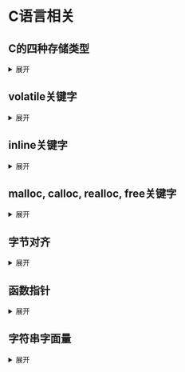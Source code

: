 <!-- ## 
<details>
    <summary>展开</summary>

</details> -->
# C语言相关

## C的四种存储类型
<details>
    <summary>展开</summary>

### 1. `auto` (自动存储类型)

*   **关键字：** `auto`
*   **默认行为：** 在函数或代码块内部声明的变量，**如果没有显式指定任何存储类型**，则默认就是 `auto`。因此，在实际编程中，我们很少显式地写上 `auto` 关键字。
*   **作用域 (Scope):** **局部作用域**。变量只在**定义它的函数或代码块内部**可见和可访问。一旦离开这个函数或代码块，变量就不可访问了。
*   **生命周期 (Lifetime):** **自动生命周期**。变量在**进入其所在的函数或代码块时被创建（分配内存）**，在**离开该函数或代码块时被自动销毁（释放内存）**。每次进入该作用域，变量都会被重新初始化（如果指定了初始值）。
*   **存储位置 (Storage Location):** 通常存储在**栈内存**中。栈内存由编译器自动管理，分配和释放速度很快。
*   **初始化：** 如果未显式初始化，其值是**不确定的（垃圾值）**。使用未初始化的 `auto` 变量是常见的编程错误来源。
*   **主要用途：** 用于函数内部的局部变量、循环计数器、临时计算变量等。这是最常用、最基础的变量类型。
*   **示例：**
    ```c
    void myFunction() {
        int x; // 默认是 auto, 作用域在 myFunction 内
        auto int y = 10; // 显式声明 auto (不常用)
        for (int i = 0; i < 5; i++) { // i 也是 auto, 作用域在 for 循环内
            // ...
        }
        // 离开循环后，i 不再存在
    } // 函数结束，x 和 y 被销毁
    ```

### 2. `register` (寄存器存储类型)

*   **关键字：** `register`
*   **作用域 (Scope):** **局部作用域**。与 `auto` 相同，只在定义它的函数或代码块内有效。
*   **生命周期 (Lifetime):** **自动生命周期**。与 `auto` 相同，在进入作用域时创建，离开时销毁。
*   **存储位置 (Storage Location):** **建议编译器**将变量存储在**CPU寄存器**中，而不是内存（栈或堆）中。寄存器是CPU内部的高速存储单元，访问速度远快于内存。
*   **关键点：**
    *   **请求而非强制：** `register` 仅仅是对编译器的**一个建议（Hint）**。编译器会根据寄存器可用性、变量大小和使用频率等因素决定是否真正将其放入寄存器。如果寄存器不足，编译器会将其当作普通的 `auto` 变量处理（放在栈上）。
    *   **限制：** 因为寄存器没有内存地址，所以**不能对 `register` 变量使用取地址运算符 `&`**。试图获取其地址会导致编译错误。
    *   **现代编译器优化：** 现代编译器具有非常强大的寄存器分配优化算法。它们通常能比程序员更好地决定哪些变量应该放入寄存器以获得最佳性能。因此，**显式使用 `register` 在现代 C 编程中已经非常少见，甚至被认为是不必要的或过时的**。编译器通常能自动优化频繁使用的变量。
    *   **初始化：** 如果未显式初始化，其值也是**不确定的**。
*   **主要用途 (历史/理论)：** 用于需要极快访问速度的局部变量，例如循环计数器、频繁使用的临时变量。但在实践中，依赖编译器优化通常是更好的选择。
*   **示例：**
    ```c
    void calculate() {
        register int counter; // 建议编译器把 counter 放寄存器
        // 不能写 &counter, 会报错
        for (counter = 0; counter < 1000000; counter++) {
            // 密集计算
        }
    }
    ```

### 3. `static` (静态存储类型)

*   **关键字：** `static`
*   **作用域 (Scope):** 取决于声明的位置：
    *   **在函数/代码块内部声明：** **局部作用域**。变量只在定义它的函数或代码块内部可见。这是它和全局 `static` 的关键区别。
    *   **在所有函数外部声明（文件作用域）：** **文件作用域（内部链接）**。变量在**从声明点到文件末尾**的范围内可见。但是，它**不能被其他源文件（.c 文件）访问**，即使使用 `extern` 声明也不行。这提供了一种在文件内创建“私有”全局变量的方法。在头文件中可以定义 `static` 变量，但包含该头文件的源文件会有命名相同但实际不同的 `static` 变量。
*   **生命周期 (Lifetime):** **静态生命周期**。这是 `static` 最核心的特征。
    *   变量在**程序开始执行时就被创建并初始化（只初始化一次）**。
    *   它在程序的**整个运行期间一直存在**，内存不会被释放。
    *   即使对于函数内部的 `static` 变量，当函数执行结束返回时，该变量**不会被销毁**，其值会**保持不变**。下次进入该函数时，变量保持上次退出时的值。
*   **存储位置 (Storage Location):** 存储在**静态存储区**（也称为数据段）。这个区域在程序启动时分配，程序结束时释放。
*   **初始化：**
    *   如果未显式初始化：
        *   对于基本数据类型（`int`, `float`, `char`, `指针`等），编译器会自动初始化为 **0** (或 `NULL` 对于指针)。
        *   对于结构体或数组，其所有成员也会被初始化为 0 或 `NULL`。
    *   显式初始化**只在程序启动时执行一次**。
*   **主要用途：**
    *   **函数内部的 `static` 变量：** 用于在函数调用之间保持状态信息。例如，计数器（记录函数被调用的次数）、记忆功能（缓存上次计算结果）、实现单例模式（在 C 中）等。
    *   **文件作用域的 `static` 变量/函数：** 用于创建**模块私有**的全局变量或函数。它们只在定义它们的源文件内有效，避免了与其他文件中同名全局变量/函数的命名冲突，提高了模块的封装性和安全性。这是实现信息隐藏的一种方式。
*   **示例：**
    ```c
    // 示例 1: 函数内部的 static (局部作用域，静态生命周期)
    void countCalls() {
        static int callCount = 0; // 只初始化一次！作用域在 countCalls 内
        callCount++;
        printf("This function has been called %d times.\n", callCount);
    }
    // 调用 countCalls() 多次，callCount 会累加

    // 示例 2: 文件作用域的 static (文件作用域，内部链接，静态生命周期)
    static int filePrivateVar = 42; // 只能在本文件内访问
    static void privateFunction() { // 只能在本文件内调用
        // ...
    }
    ```

### 4. `extern` (外部存储类型)

*   **关键字：** `extern`
*   **核心作用：** **声明**一个在其他地方（通常是另一个源文件）**定义**的变量或函数。它告诉编译器“这个标识符（变量名/函数名）的类型和名字已经存在，它的实际定义在别处，链接器会在链接阶段找到它”。
*   **作用域 (Scope):** 取决于声明的位置：
    *   在函数内部声明 `extern` 变量：作用域在该函数内部。
    *   在文件作用域（所有函数外部）声明 `extern` 变量：作用域从声明点到文件末尾。
    *   无论在哪里声明，`extern` 声明本身**不创建新的变量/函数**，只是引用一个已存在的全局定义。
*   **生命周期 (Lifetime):** **静态生命周期**。因为它引用的是全局变量或函数，这些实体的生命周期是整个程序运行期间。
*   **存储位置 (Storage Location):** 它所引用的那个全局变量存储在**静态存储区**。
*   **初始化：** `extern` **声明不能包含初始化器**。初始化是在实际定义该全局变量的地方进行的。
*   **主要用途：**
    *   **访问其他文件中的全局变量：** 这是 `extern` 最常见的用途。在一个 `.c` 文件中定义了一个全局变量，如果要在另一个 `.c` 文件中使用它，就需要在另一个文件中使用 `extern` 来声明它。
    *   **访问其他文件中的函数：** 函数默认具有 `extern` 链接性。在头文件中声明函数原型时，通常会省略 `extern`（因为它是默认的），但写上 `extern` 也是明确且合法的。在另一个 `.c` 文件中包含该头文件或直接使用 `extern` 声明函数原型，就可以调用该函数。
    *   **在同一个文件内提前引用：** 如果一个全局变量在文件后面定义，但在前面就需要使用，可以在使用点之前用 `extern` 声明它（虽然更常见的做法是把定义放在前面）。
*   **与 `static` 全局变量的区别：** 使用 `extern` 声明的全局变量是**外部链接**的（可以被其他文件访问），而用 `static` 定义的全局变量是**内部链接**的（仅限本文件访问）。
*   **示例：**
    ```c
    // File1.c
    int globalVar = 100; // 定义全局变量 (默认 extern 链接性)
    void globalFunction() { ... } // 定义全局函数 (默认 extern 链接性)

    // File2.c
    extern int globalVar; // 声明 globalVar 是在别处定义的
    extern void globalFunction(); // 声明 globalFunction 是在别处定义的 (extern 可省略)
    int main() {
        globalVar = 200; // 访问 File1.c 中的 globalVar
        globalFunction(); // 调用 File1.c 中的 globalFunction
        return 0;
    }
    ```

### 总结对比表

| 存储类型 | 关键字   | 作用域                 | 生命周期     | 存储位置       | 初始化                     | 主要用途                                                     | 链接性 (文件作用域时) |
| :------- | :------- | :--------------------- | :----------- | :------------- | :------------------------- | :----------------------------------------------------------- | :-------------------- |
| **auto** | `auto`   | 局部 (块内)            | 自动         | 栈             | 未初始化则为垃圾值         | 函数/块内的局部变量 (默认)                                   | N/A                   |
| **register** | `register` | 局部 (块内)            | 自动         | 建议用寄存器   | 未初始化则为垃圾值         | 建议编译器将频繁使用的局部变量放入寄存器 (现代编译器优化更好) | N/A                   |
| **static** | `static` | **局部**：块内<br>**文件**：文件内 | **静态** (整个程序) | 静态存储区     | 未初始化则初始化为0/NULL (只初始化一次) | **局部**：函数调用间保持状态<br>**文件**：文件内“私有”全局变量/函数 | **内部链接** (仅本文件可见) |
| **extern** | `extern` | 声明点开始 (取决于位置) | 静态 (引用)  | 静态存储区 (引用) | **声明不能初始化**         | **声明**在其他地方（常在其他文件）**定义**的全局变量或函数     | **外部链接** (跨文件访问) |

理解并正确运用这四种存储类型，对于控制变量的可见性、生存期、内存使用以及构建多文件项目至关重要。特别是 `static` 和 `extern` 在模块化编程和接口设计中扮演着关键角色。
</details>

## volatile关键字
<details>
    <summary>展开</summary>

### `volatile` 关键字的作用

`volatile` 的核心作用是告诉编译器：**这个变量的值可能会在意料之外被改变，因此编译器不能对其访问做任何假设或优化。**

具体来说，它防止编译器进行以下几种可能不安全的优化：

1.  **防止优化掉看似“冗余”的读取操作：**
    *   如果一个变量在代码中被读取了多次，且中间没有显式的写入操作，编译器可能会认为该变量的值没有变化，从而将后续的读取操作优化掉，直接用第一次读取的值（或者存储在寄存器中的值）代替。
    *   `volatile` 告诉编译器，这个变量的值随时可能被外部因素（如硬件、中断、另一个线程）改变，所以每次需要这个值时，都必须**重新从内存中读取**。

2.  **防止优化掉看似“无用”的写入操作：**
    *   如果一个变量被写入后，在后续代码中（直到作用域结束或下一个写入前）没有被读取，编译器可能会认为这个写入操作是多余的，从而将其优化掉。
    *   `volatile` 告诉编译器，这个写入操作可能具有**副作用**（例如，写入一个硬件寄存器会触发某个动作），即使当前代码没有读取它，也必须**执行写入操作**。

3.  **防止编译器对指令顺序进行“过度”重排：**
    *   编译器为了提高性能，会在保证单线程程序逻辑正确的前提下，对指令的执行顺序进行重新排序。
    *   对于 `volatile` 变量的访问（读或写），编译器会**限制这种重排**：
        *   对同一个 `volatile` 变量的操作，其顺序会严格按照代码中的顺序执行（读后读、写后写、写后读、读后写的顺序都会保留）。
        *   对 *不同* `volatile` 变量的操作，编译器可能会重排（标准对此没有严格要求）。
    *   **注意：** `volatile` **不保证**内存操作在不同 CPU 核心或线程之间的可见性，也**不保证**操作的原子性。它只限制了编译器层面的优化和重排。要实现线程间的同步和可见性，需要使用**内存屏障**或**锁**等机制。

### 主要应用场景

1.  **内存映射硬件寄存器 (Memory-Mapped I/O - MMIO)：**
    *   硬件设备的状态和控制寄存器通常被映射到特定的内存地址。
    *   读取这些地址可能返回不同的值（例如，状态寄存器表示设备忙/闲）。
    *   写入这些地址会直接控制硬件（例如，向数据寄存器写入要发送的数据）。
    *   编译器无法知道硬件何时会改变寄存器的值，或者写入操作会触发什么动作。`volatile` 确保每次读取都访问真实硬件状态，每次写入都确实发送到硬件。

2.  **被中断服务程序 (ISR) 修改的全局变量：**
    *   主循环中可能使用一个全局变量 `flag`。
    *   一个中断服务程序 (ISR) 可能在硬件事件发生时修改这个 `flag`。
    *   编译器在主循环中看到 `flag` 没有被修改（它不知道 ISR 的存在），可能会优化掉对 `flag` 的重复检查。`volatile` 确保每次检查都读取内存中的最新值。

3.  **被多个线程访问的变量 (需谨慎！)：**
    *   如果一个全局变量被多个线程读写，使用 `volatile` 可以防止编译器优化掉读取或写入操作。
    *   **但是！** `volatile` **不足以**保证线程安全：
        *   它**不保证**操作的原子性（例如 `volatile int counter; counter++;` 在多线程下仍然不是原子的）。
        *   它**不保证**一个线程的写入能立即被其他线程看到（CPU 缓存一致性、内存屏障问题）。
        *   它**不限制** CPU 层面的指令重排（需要内存屏障）。
    *   在多线程编程中，正确使用**锁、原子操作或内存屏障**才是首选方案。`volatile` 在此场景下作用有限且容易误用。

### 使用 `volatile` 时的注意事项

1.  **不是线程同步的替代品：** 这是最常见的误解。`volatile` 解决的是编译器优化问题，**不解决**多核 CPU 缓存一致性、指令重排或原子操作问题。在多线程共享变量时，优先考虑 `std::atomic` (C++11+) 或锁。
2.  **性能影响：** 强制内存访问会绕过寄存器缓存，可能降低性能。只在必要时使用。
3.  **与 `const` 结合：** `volatile const` 表示该变量是只读的（程序不能写），但其值仍可能被外部改变（所以编译器不能优化读取）。常用于指向硬件状态寄存器的指针。
4.  **指针与 `volatile`：**
    *   `volatile int * p;`：指针 `p` 指向一个 `volatile int`。通过 `p` 访问该 `int` 是 `volatile` 的。
    *   `int * volatile p;`：指针 `p` 本身是 `volatile` 的（指针变量的值可能意外改变），但它指向的 `int` 不是 `volatile` 的。
    *   `volatile int * volatile p;`：指针 `p` 本身和它指向的 `int` 都是 `volatile` 的。
5.  **谨慎使用：** 只在明确知道变量会被外部代理（硬件、中断、信号处理程序、特定多线程模式）修改，且编译器优化会破坏程序逻辑时才使用 `volatile`。

### 汇编代码演示

### C 代码示例

```c
#include <stdio.h>

int main() {
    // 场景1: 普通变量
    int normal_var = 0;
    for (int i = 0; i < 10; i++) {
        normal_var = normal_var + 1; // 看似有写，但循环内无其他代码读它
    }

    // 场景2: volatile变量
    volatile int volatile_var = 0;
    for (int j = 0; j < 10; j++) {
        volatile_var = volatile_var + 1;
    }

    return 0;
}
```

### 生成的汇编代码 (GCC x86-64, -O2 优化)

我们主要关注两个循环部分的汇编。

#### 1. 普通变量 (`normal_var`) 的循环

```assembly
; ... (初始化等代码省略)
mov     DWORD PTR [rbp-4], 0      ; normal_var = 0 (可能被优化掉，但为了演示假设存在栈上)
mov     DWORD PTR [rbp-8], 0      ; i = 0
.L2:
cmp     DWORD PTR [rbp-8], 9      ; i < 10?
jg      .L3                      ; 如果 i > 9, 跳转到 .L3 (结束循环)
add     DWORD PTR [rbp-8], 1      ; i++ (循环计数器更新)
jmp     .L2                      ; 跳回循环开始 .L2
.L3:
```

**发生了什么？**
*   编译器进行了**强度削减**和**死代码消除**优化。
*   它发现循环体 `normal_var = normal_var + 1;` 的结果 (`normal_var` 最终等于 10) 在循环结束后**没有被使用**（后面没有读取 `normal_var` 的代码）。
*   因此，编译器**完全优化掉了**整个对 `normal_var` 的操作！循环只剩下对计数器 `i` 的操作。
*   即使 `normal_var` 在循环中被读取和写入多次，因为结果无用且无副作用，编译器直接忽略了它。

#### 2. Volatile 变量 (`volatile_var`) 的循环

```assembly
; ... (初始化等代码省略)
mov     DWORD PTR [rbp-12], 0     ; volatile_var = 0 (存储在栈上)
mov     DWORD PTR [rbp-16], 0     ; j = 0
.L4:
cmp     DWORD PTR [rbp-16], 9     ; j < 10?
jg      .L5                      ; 如果 j > 9, 跳转到 .L5 (结束循环)
mov     eax, DWORD PTR [rbp-12]   ; 从内存加载 volatile_var 到寄存器 eax (READ)
add     eax, 1                    ; eax = eax + 1
mov     DWORD PTR [rbp-12], eax   ; 将 eax 的值写回内存 volatile_var (WRITE)
add     DWORD PTR [rbp-16], 1     ; j++
jmp     .L4                      ; 跳回循环开始 .L4
.L5:
```

**发生了什么？**
*   因为 `volatile_var` 被声明为 `volatile`，编译器**不敢**做任何假设或优化。
*   在循环的每一次迭代中 (`j` 从 0 到 9)：
    1.  `mov eax, DWORD PTR [rbp-12]`：**从内存 (`[rbp-12]` 即 `volatile_var` 的地址) 读取**当前值到寄存器 `eax`。这是强制读取。
    2.  `add eax, 1`：在寄存器中对值加 1。
    3.  `mov DWORD PTR [rbp-12], eax`：**将结果写回内存 (`volatile_var` 的地址)**。这是强制写入。
*   循环执行了 **10 次完整的读-改-写操作**，每次都实实在在地访问了内存。

### 演示结论

*   **没有 `volatile`：** 编译器可以自由优化。在例子中，它发现对 `normal_var` 的操作是“无用”的，直接将其优化掉，循环体只剩下计数器操作。
*   **有 `volatile`：** 编译器严格遵守要求。每次循环迭代都包含一次**内存读取** (`volatile_var` 的当前值) 和一次**内存写入** (更新后的 `volatile_var` 值)。即使这些操作看起来在循环内是冗余的（每次加1），即使结果可能最终没有被使用，编译器也必须执行它们。这正是 `volatile` 防止编译器优化掉“看似冗余”或“看似无用”操作的本质体现。

这个简单的例子清晰地展示了 `volatile` 如何强制编译器生成访问内存的代码，而不是依赖寄存器缓存或进行死代码消除。在硬件编程或与外部事件交互的场景中，这种强制访问是保证程序行为正确的关键。
</details>

## inline关键字
<details>
    <summary>展开</summary>

### `inline` 关键字的作用

1.  **消除函数调用开销：**
    *   普通函数调用涉及一系列操作：参数压栈、跳转到函数地址、执行函数体、结果返回、栈帧调整等。虽然现代 CPU 和编译器优化得很好，但这仍然存在一定的开销。
    *   `inline` 建议编译器将函数调用点直接替换成函数体的代码。这省去了跳转、参数传递、返回等步骤，减少了指令跳转和栈操作。

2.  **潜在的优化机会：**
    *   内联展开后，函数体代码暴露在调用上下文中。这使得编译器能够进行更激进的优化：
        *   **常量传播 (Constant Propagation)：** 如果传入的参数是常量，编译器可以直接计算结果。
        *   **死代码消除 (Dead Code Elimination)：** 如果函数体中有基于常量或已知值的条件分支，编译器可以移除不可能执行的分支。
        *   **循环展开 (Loop Unrolling)：** 如果函数包含小循环，编译器可以在调用点展开循环。
        *   **更好的寄存器分配：** 内联后的代码可以更有效地利用寄存器，减少内存访问。

3.  **在头文件中定义函数 (C++):**
    *   在 C++ 中，`inline` 关键字允许（实际上是鼓励）将函数的**定义**放在头文件 (.h/.hpp) 中，而不仅仅是声明。
    *   当多个源文件包含这个头文件时，每个源文件都会获得该函数的一份定义。
    *   链接器在链接阶段会识别这些重复的定义（因为它们标记为 `inline`），并确保只保留一份有效定义，避免了“多重定义”的链接错误。这是 C++ 中实现“头文件库”的关键机制。
    *   *注意：在 C 语言中，`inline` 的行为和链接处理与 C++ 有所不同（见下文注意事项）。*

### 使用 `inline` 时应该注意什么

1.  **建议而非命令：** `inline` 只是一个**建议**给编译器的提示。编译器最终决定是否内联一个函数。编译器会根据自身的启发式规则（如函数大小、复杂度、调用频率、优化等级等）做出决策。即使函数被声明为 `inline`，编译器也可能选择不内联它；反之，即使没有 `inline` 关键字，编译器也可能自动内联它（尤其是在高优化等级下）。

2.  **代码膨胀：**
    *   内联的本质是用函数体代码替换每一次调用。如果函数体很大，或者该函数在代码中被频繁调用，内联会导致生成的机器代码体积显著增大（代码膨胀）。
    *   代码膨胀可能带来负面影响：
        *   增加指令缓存 (I-cache) 的压力，可能导致缓存未命中增加，反而降低性能。
        *   增加可执行文件大小。
        *   在内存受限的嵌入式系统中尤其需要注意。

3.  **权衡利弊：** 内联最适合**体积小、调用频繁**的函数（例如简单的 getter/setter、小型数学运算、条件判断函数）。对于体积大、调用不频繁的函数，内联通常弊大于利。

4.  **虚函数 (Virtual Functions)：** 虚函数通常**不能**被内联。因为虚函数的调用在运行时通过虚函数表 (vtable) 动态决议，编译器在编译时无法确定具体调用哪个实现。唯一的例外是编译器能在编译时确定对象的实际类型（例如通过 `final` 类或具体对象调用），但这并非普遍情况。

5.  **函数指针：** 通过函数指针调用的函数通常**不能**被内联，因为编译器在编译时无法确定函数指针指向的是哪个具体函数。

6.  **递归函数：** 递归函数通常**不能**被完全内联。编译器可能会展开有限的几层递归（尾递归优化是一种特殊情况），但无限递归展开是不可能的。

7.  **调试：** 内联函数在调试时可能带来不便。因为函数调用点被替换了，设置断点、单步跟踪进入函数内部可能会变得困难或不直观。编译器通常提供选项来控制内联行为以方便调试（如 `-fno-inline`）。

8.  **C 与 C++ 的差异：**
    *   **C99/C11/C17:** `inline` 主要用于优化提示。在头文件中定义 `inline` 函数时，通常还需要在**一个且仅一个**源文件 (.c) 中提供一个对应的 `extern inline` 或 `static inline` 定义（具体规则较复杂，不同编译器实现也有差异），否则可能导致链接错误或未定义行为。更常见的做法是直接在头文件中使用 `static inline`。
    *   **C++:** `inline` 不仅用于优化提示，还用于解决头文件中函数定义的多重定义问题（如上述作用3）。在头文件中定义函数时，使用 `inline` 是标准且推荐的做法。

### 编译器的优化等级对 `inline` 的处理

编译器优化等级（如 GCC/Clang 的 `-O0`, `-O1`, `-O2`, `-O3`, `-Os`）对内联决策有显著影响：

1.  **`-O0` (无优化/调试模式):**
    *   编译器通常**忽略** `inline` 关键字提示。
    *   几乎不会进行任何自动内联（除非函数极其简单，如空函数或返回常量的函数）。
    *   优先保证编译速度和调试体验。

2.  **`-O1` (基础优化):**
    *   编译器开始考虑 `inline` 关键字作为提示。
    *   会对一些编译器认为“合适”的小型函数进行内联，包括那些没有显式标记 `inline` 的。
    *   内联决策相对保守。

3.  **`-O2` / `-O3` (激进优化):**
    *   编译器非常积极地考虑内联。
    *   `inline` 关键字的建议权重增加，但编译器自身的启发式规则（函数大小、调用频率、潜在收益）起主导作用。
    *   编译器会**自动内联**许多它认为有益的小型函数，即使它们没有 `inline` 关键字。
    *   在 `-O3` 下，内联策略可能比 `-O2` 更激进一些（有时可能导致代码膨胀）。

4.  **`-Os` (优化大小):**
    *   编译器以减小生成代码体积为目标。
    *   虽然仍会考虑内联性能提升，但会**严格限制可能导致显著代码膨胀的内联**。
    *   即使函数标记了 `inline`，如果编译器认为内联后体积增长过大，也可能拒绝内联。
    *   对于没有 `inline` 的小函数，自动内联也会更保守。

### 实际代码例子说明

### 示例 1：简单内联的潜在好处

```c
// 没有 inline (或编译器决定不内联)
int add(int a, int b) {
    return a + b;
}

int main() {
    int x = 5, y = 10;
    int sum = add(x, y); // 函数调用：压栈参数x,y, 跳转, 执行加法, 返回结果, 调整栈
    // ... 使用 sum
    return 0;
}
```

```c
// 使用 inline (且编译器决定内联)
inline int add(int a, int b) {
    return a + b;
}

int main() {
    int x = 5, y = 10;
    int sum = x + y; // 内联展开后：直接计算 x + y
    // ... 使用 sum
    return 0;
}
```

*   **效果：** 内联版本避免了函数调用的开销。如果 `add` 在循环中被频繁调用，性能提升会更明显。编译器还可能进一步优化 `x + y`（如常量传播）。

### 示例 2：代码膨胀风险

```c
// 一个较大的函数 (假设有50行复杂逻辑)
inline void processData(Data* data) {
    // ... 复杂的50行数据处理代码 ...
}

int main() {
    Data myData;
    for (int i = 0; i < 1000; i++) {
        processData(&myData); // 如果内联，这行会被替换成50行代码 * 1000次
    }
    return 0;
}
```

*   **效果：** 如果编译器内联了 `processData`，`main` 函数的代码量将暴增（50行 * 1000次循环迭代）。这会导致：
    *   巨大的可执行文件。
    *   指令缓存频繁失效，因为循环体太大无法完全放入缓存，每次迭代都可能需要从内存加载指令，**反而严重降低性能**。
    *   在这种情况下，即使函数标记了 `inline`，编译器在高优化等级下也可能因为体积过大而拒绝内联。显式标记 `inline` 反而可能误导编译器或读者。

### 示例 3：编译器优化等级的影响 (GCC/Clang 示例)

```c
// utils.h
#ifndef UTILS_H
#define UTILS_H

// 小型函数 - 内联候选
static inline int min(int a, int b) { // static inline 在头文件中常见 (C和C++)
    return (a < b) ? a : b;
}

// 中型函数 - 是否内联取决于优化等级
int calculateSomething(int x); // 声明在头文件，定义在 .c 文件

#endif
```

```c
// utils.c
#include "utils.h"

int calculateSomething(int x) {
    // ... 假设这里有20行中等复杂度的计算 ...
    return result;
}
```

```c
// main.c
#include "utils.h"

int main() {
    int a = 10, b = 20;
    int m = min(a, b); // 小型函数调用点

    int val = 42;
    for (int i = 0; i < 10000; i++) {
        val = calculateSomething(val); // 中型函数调用点
    }
    return 0;
}
```

*   **`-O0` 编译：**
    *   `min`：即使标记了 `static inline` 和 `inline`，很可能仍然生成函数调用。
    *   `calculateSomething`：肯定生成函数调用。
*   **`-O2` 编译：**
    *   `min`：几乎肯定会被内联展开为 `(a < b) ? a : b`。
    *   `calculateSomething`：编译器会评估。如果该函数体不算太大（比如20行），并且在这个热点循环中被频繁调用，编译器**很可能自动内联它**（即使头文件声明中没有 `inline` 关键字！）。编译器认为内联带来的性能提升（消除调用开销 + 潜在上下文优化）大于代码体积增加的成本。
*   **`-Os` 编译：**
    *   `min`：很可能被内联，因为它很小。
    *   `calculateSomething`：即使函数不大且被频繁调用，编译器也可能因为担心内联后循环体体积膨胀（20行 * 10000次展开 *心理上*）而**拒绝内联**，优先保证代码体积小。或者只进行有限的内联。

### 示例 4：强制/阻止内联 (编译器扩展)

```c
// GCC/Clang 强制内联 (即使编译器通常不愿意)
__attribute__((always_inline)) inline void mustInline() {
    // ...
}

// GCC/Clang 阻止内联 (即使函数很小且标记了 inline)
__attribute__((noinline)) void doNotInline() {
    // ...
}
```

*   这些属性 (`always_inline`, `noinline`) 是编译器扩展，不是标准 C/C++。它们提供了比 `inline` 关键字更强的控制力，但应谨慎使用，通常只在有充分理由（如性能分析、特定优化需求）时才用。

### 总结

*   `inline` 是一个**提示**，告诉编译器“这个函数适合内联展开”。
*   **主要目的**是减少函数调用开销，为编译器创造更多优化机会。
*   **关键权衡**是性能提升 vs 代码膨胀。小函数、热函数是好的内联候选；大函数、冷函数通常不适合。
*   **编译器是最终决策者**。优化等级 (`-O1`, `-O2`, `-O3`, `-Os`) 显著影响内联的激进程度。高优化等级下，编译器会自动内联许多未标记 `inline` 的小函数。
*   **C++ 中**，`inline` 还用于在头文件中安全地定义函数。
*   **注意事项**包括代码膨胀风险、虚函数/函数指针/递归函数的限制、调试影响以及 C 与 C++ 的差异。
*   避免滥用 `inline`。信任编译器的内联启发式规则通常是明智的，只在有明确需求和测量依据时才显式使用它。
</details>

## malloc, calloc, realloc, free关键字
<details>
    <summary>展开</summary>

| 特性         | `malloc`                          | `calloc`                                  | `realloc`                                  |
| :----------- | :-------------------------------- | :---------------------------------------- | :----------------------------------------- |
| **全称**     | Memory Allocation                 | Contiguous Allocation                     | Re-Allocation                              |
| **主要目的** | 分配未初始化的内存块              | 分配并初始化为零的内存块                  | 调整已分配内存块的大小                     |
| **原型**     | `void *malloc(size_t size);`      | `void *calloc(size_t num, size_t size);`  | `void *realloc(void *ptr, size_t new_size);` |
| **参数**     | `size`: 要分配的**总字节数**       | `num`: 元素数量<br>`size`: 每个元素的字节数 | `ptr`: 指向**已有内存块**的指针<br>`new_size`: 新的**总字节数** |
| **初始化**   | **不初始化** (内容为垃圾值)       | **初始化为零** (所有位为 `0`)             | **保留**原内存块的内容（如果可能）<br>新扩展区域**不初始化** |
| **返回值**   | 成功：指向分配内存的 `void*`<br>失败：`NULL` | 成功：指向分配内存的 `void*`<br>失败：`NULL` | 成功：指向**新内存块**的 `void*` (可能与 `ptr` 不同)<br>失败：`NULL` (**原内存块 `ptr` 仍有效**) |
| **内存计算** | `malloc(N * sizeof(type))`        | `calloc(N, sizeof(type))`                 | `realloc(ptr, M * sizeof(type))`           |
| **典型用途** | 分配任意类型或结构的内存          | 分配数组，特别是需要初始化为零时          | 调整数组大小、动态增长的数据结构           |
| **优点**     | 最基础、最灵活                    | 分配+初始化一步到位，避免未初始化错误      | 动态调整大小，避免手动复制数据             |
| **缺点/风险**| 必须手动初始化                   | 如果需要非零初始值，仍需额外步骤          | 使用不当易导致内存泄漏或悬空指针           |
| **对齐**     | 保证满足基本数据类型对齐要求      | 保证满足基本数据类型对齐要求              | 保证满足基本数据类型对齐要求               |

### 详细解释和区别

1.  **`malloc` (Memory Allocation)**
    *   **作用：** 在**堆 (Heap)** 内存区域中分配一块指定大小的连续内存空间。
    *   **原型：** `void *malloc(size_t size);`
        *   `size_t size`：要分配的字节数。
        *   `void *`：返回一个指向分配内存起始地址的**无类型指针 (void pointer)**。如果分配失败，则返回 `NULL`。
    *   **头文件：** `#include <stdlib.h>`
    *   **基本用法：**
    ```c
    // 分配能容纳 10 个整数的内存
    int *ptr = (int *)malloc(10 * sizeof(int));
    ```
    *   `10 * sizeof(int)`：计算需要分配的总字节数。`sizeof(int)` 获取一个 `int` 在当前平台上的大小（通常是 4 字节）。这样写比直接写 `40` 更可移植。
    *   `(int *)`：将 `malloc` 返回的 `void *` 强制转换为指向 `int` 的指针类型，以便我们可以像操作整数数组一样操作这块内存。在 **C 语言中，这个强制转换是可选的**（因为 `void *` 可以自动转换为任何指针类型），但在 **C++ 中是必需的**。显式转换通常能提高代码清晰度。
    *   **关键点：**
        *   **堆内存：** 分配的内存位于堆上，其生命周期由程序员显式控制（通过 `free`），不同于栈上的局部变量（函数结束时自动释放）。
        *   **未初始化：** `malloc` **只分配内存，不会初始化**其内容。新分配的内存区域包含的是**垃圾值（随机值）**。使用前必须手动初始化。
        *   **可能失败：** 如果系统没有足够的连续内存满足请求，`malloc` 会返回 `NULL`。**必须检查返回值！**
        *   **对齐：** `malloc` 保证返回的内存地址满足**所有基本数据类型**（如 `char`, `int`, `double`, 指针等）的**对齐要求**。例如，在 64 位系统上，它通常返回 8 字节或 16 字节对齐的地址。如果需要更严格的对齐（如 SIMD 指令要求的 16/32 字节对齐），应使用 `aligned_alloc` (C11) 或特定平台的函数（如 `posix_memalign`, `_aligned_malloc`）。

2.  **`calloc` (Contiguous Allocation)**
    *   **功能：** 分配指定数量 (`num`) 的、每个大小为 `size` 字节的连续内存块，并将**所有分配的字节初始化为零**。
    *   **初始化：** **自动将所有位初始化为零**。这确保了分配的内存是干净的，对于数值类型相当于 `0`，对于指针相当于 `NULL`。
    *   **参数：** 接受两个参数：
        *   `size_t num`：要分配的元素数量。
        *   `size_t size`：每个元素的大小（以字节为单位）。
    *   **内存计算：** 分配的总字节数是 `num * size`。
    *   **优点：** 分配和初始化一步完成，避免了 `malloc` 后忘记初始化的问题，尤其适合分配数组。
    *   **用法示例：**
        ```c
        int *arr = (int *)calloc(5, sizeof(int)); // 分配并初始化 5 个 int (全为 0)
        if (arr != NULL) {
            // arr[0] 到 arr[4] 现在都是 0，可以直接使用
            // ... 使用 arr ...
            free(arr);
        }
        ```

3.  **`realloc` (Re-Allocation)**
    *   **功能：** **调整**之前通过 `malloc`, `calloc` 或 `realloc` 分配的**已有内存块** (`ptr`) 的大小为 `new_size` 字节。
    *   **行为：**
        *   **原地调整：** 如果当前内存块**后面**有足够的**连续空闲空间**满足新的大小要求，`realloc` 会尝试直接在原地扩展（或缩小）内存块。此时返回的指针与 `ptr` **相同**。原有数据保持不变。
        *   **移动并复制：** 如果原地没有足够空间，`realloc` 会：
            1.  在堆上**分配**一块新的、大小为 `new_size` 字节的内存区域。
            2.  将旧内存块 (`ptr` 指向的) 中的**内容复制**到新内存块的前一部分（复制的大小是 `min(旧大小, new_size)`）。
            3.  **释放**旧内存块。
            4.  返回指向**新内存块**的指针。此时返回的指针与 `ptr` **不同**。
        *   **缩小：** 如果 `new_size` **小于**原大小，内存块会被缩小。多余部分的内存被释放回堆。原内存块**前面**的数据保留。
        *   **扩大：** 如果 `new_size` **大于**原大小：
            *   原地扩展：新扩展的区域（`原大小` 到 `new_size-1`）**不会被初始化**（包含垃圾值）。
            *   新分配：新内存块中，原数据被复制过去，新扩展的区域**不会被初始化**。
    *   **参数：**
        *   `void *ptr`：指向**之前分配**的内存块的指针。如果 `ptr` 是 `NULL`，则 `realloc` 的行为等同于 `malloc(new_size)`。
        *   `size_t new_size`：内存块的**新大小**（以字节为单位）。如果 `new_size` 为 `0` 且 `ptr` 非 `NULL`，则 `realloc` 的行为等同于 `free(ptr)` 并返回 `NULL`（但具体实现可能有差异，避免这样用）。
    *   **返回值：**
        *   成功：返回一个指向**新内存块**的 `void*` 指针。**这个指针可能与 `ptr` 相同（原地调整），也可能不同（移动了）。**
        *   失败：返回 `NULL`。**重要的是，此时 `ptr` 指向的旧内存块仍然有效！** 没有被释放！程序可以继续使用旧内存块或稍后释放它。
    *   **关键注意事项和风险：**
        *   **必须使用返回值：** 绝对不要直接覆盖原指针 `ptr = realloc(ptr, new_size);`。如果 `realloc` 失败返回 `NULL`，这样做会导致：
            1.  原内存块丢失（内存泄漏），因为指向它的唯一指针 `ptr` 被设为了 `NULL`。
            2.  程序崩溃（如果后续尝试使用 `ptr`）。
        *   **正确用法：**
            ```c
            int *arr = malloc(5 * sizeof(int));
            // ... 使用初始的 5 个元素 ...
            // 需要扩展到 10 个元素
            int *new_arr = realloc(arr, 10 * sizeof(int)); // 使用临时指针 new_arr
            if (new_arr != NULL) {
                arr = new_arr; // 更新 arr 指向新内存块 (可能是原地或新地址)
                // 现在 arr 指向 10 个 int 的空间，前 5 个数据保留，后 5 个未初始化
                // ... 可以安全使用扩展后的 arr ...
            } else {
                // realloc 失败！arr 仍然指向有效的旧内存块 (5 个元素)
                // 处理错误：使用旧大小继续操作，或报告错误，但不要使用 new_arr
                fprintf(stderr, "Failed to expand array. Using original size.\n");
            }
            // ... 后续代码 ...
            free(arr); // 最终释放内存 (无论是旧块还是新块)
            ```
        *   **悬空指针：** 如果 `realloc` 移动了内存块（返回新指针），那么传入的旧指针 `ptr` **失效**，成为悬空指针。只能使用 `realloc` 返回的新指针。
        *   **初始化：** `realloc` **不会初始化**新扩展的内存区域（无论是原地扩展还是新分配）。你需要手动初始化新增的部分。
    *   **用途：** 实现动态数组（如 C++ 的 `std::vector` 底层）、动态字符串缓冲区、需要动态增长或缩小的数据结构。

4. **`free` - 内存释放 (Memory Deallocation)**

    *   **作用：** 释放之前通过 `malloc`, `calloc`, `realloc` 分配的内存，将其归还给系统（或内存池）。
    *   **原型：** `void free(void *ptr);`
        *   `void *ptr`：指向要释放的内存块的指针。这个指针**必须**是之前 `malloc`, `calloc`, `realloc` 调用返回的指针，或者是 `NULL`。
    *   **头文件：** `#include <stdlib.h>`
    *    **基本用法：**
    ```c
    int *ptr = (int *)malloc(10 * sizeof(int));
    if (ptr != NULL) {
        // 使用 ptr 指向的内存...
        // ...
        // 使用完毕后释放内存
        free(ptr);
        // 最佳实践：将指针置为 NULL，防止成为悬空指针
        ptr = NULL;
    }
    ```
    *   **关键点：**
        *   **只能释放动态分配的指针：** `free` 只能用于释放通过 `malloc`, `calloc`, `realloc` 分配的指针。释放栈地址、全局变量地址或已经释放过的指针会导致**未定义行为（通常是程序崩溃）**。
        *   **释放 `NULL`：** `free(NULL);` 是安全的，什么都不做。这有时可以简化代码（例如在循环中释放可能为 `NULL` 的指针）。
        *   **悬空指针 (Dangling Pointer)：** 调用 `free(ptr)` 后，`ptr` 指向的内存已被释放，不再有效。但 `ptr` 本身的值（那个地址）通常不会改变，它变成了一个**悬空指针**。继续通过 `ptr` 访问或修改内存会导致**未定义行为（访问已释放内存）**。最佳实践是在 `free` 后立即将指针置为 `NULL`。
        *   **释放部分内存？** `free` **必须释放整块**由 `malloc`/`calloc`/`realloc` 分配的内存。不能只释放其中的一部分。`realloc` 可以改变大小，但 `free` 总是释放整个块。


### 使用注意事项

1.  **必须检查 `malloc` 的返回值：**
    ```c
    int *ptr = malloc(large_size);
    if (ptr == NULL) {
        // 处理内存分配失败的情况
        // 例如：打印错误信息、尝试更小的分配、优雅地退出程序
        fprintf(stderr, "Memory allocation failed!\n");
        exit(EXIT_FAILURE); // 或采取其他恢复措施
    }
    // 只有在 ptr != NULL 时才安全使用
    ```
    忽略返回值检查，直接使用 `ptr`，如果分配失败（`ptr == NULL`），会导致访问 `NULL` 指针，通常是**段错误 (Segmentation Fault)** 或程序崩溃。

2.  **必须初始化分配的内存：**
    `malloc` 不初始化内存。使用未初始化的动态内存会导致程序行为不可预测（读取垃圾值）或安全漏洞。
    *   手动初始化：
        ```c
        int *ptr = malloc(10 * sizeof(int));
        if (ptr != NULL) {
            for (int i = 0; i < 10; i++) {
                ptr[i] = 0; // 初始化为 0
            }
        }
        ```
    *   使用 `calloc`：如果需要初始化为零，可以使用 `calloc` 函数，它分配内存并清零。
        ```c
        int *ptr = calloc(10, sizeof(int)); // 分配并初始化为 0
        ```

3.  **避免内存泄漏 (Memory Leak)：**
    *   **定义：** 当动态分配的内存不再被程序使用（没有任何指针指向它），但又没有被 `free` 释放时，就发生了内存泄漏。
    *   **后果：** 程序占用的内存会随着时间推移不断增加（尤其发生在循环或长期运行的程序中），最终可能导致系统内存耗尽，程序变慢或崩溃。
    *   **如何避免：**
        *   确保每个 `malloc`/`calloc` 最终都有一个对应的 `free`。
        *   当指针指向的内存被释放后，或者指针即将指向新的内存块（覆盖旧地址）之前，务必先释放旧内存。
        *   使用工具检测：Valgrind (Linux/macOS), AddressSanitizer (ASan), Dr. Memory (Windows) 等工具可以帮助检测内存泄漏。

4.  **避免悬空指针 (Dangling Pointer)：**
    *   **定义：** 指针指向的内存已经被 `free` 释放。
    *   **后果：** 通过悬空指针访问内存是**未定义行为**。可能导致：
        *   读取到垃圾值。
        *   修改了已释放的内存（可能已被其他 `malloc` 调用重新分配，破坏了新数据）。
        *   程序崩溃（Segmentation Fault / Access Violation）。
    *   **如何避免：**
        *   **在 `free(ptr)` 之后，立即将 `ptr` 设置为 `NULL`。** 这样后续如果误用 `ptr`，访问 `NULL` 指针通常会立即导致崩溃（比访问已释放内存导致的难以诊断的随机错误要好）。
        *   注意指针的作用域和生命周期。确保指针在内存有效期内使用。
        *   避免多个指针指向同一块动态内存，除非你非常清楚它们的生命周期管理。如果一个指针释放了内存，其他指针都会变成悬空指针。如果必须共享，考虑使用引用计数或所有权转移机制。

5.  **避免访问越界 (Out-of-Bounds Access)：**
    *   **定义：** 访问分配的内存块之外的位置（例如，数组下标超出范围）。
    *   **后果：** **未定义行为**。可能：
        *   覆盖其他变量的数据（堆损坏）。
        *   读取无效数据。
        *   导致程序崩溃。
        *   被恶意利用（缓冲区溢出攻击）。
    *   **如何避免：**
        *   始终清楚分配了多少内存。
        *   使用数组时，严格检查下标是否在 `[0, size-1]` 范围内。
        *   使用安全的字符串函数（如 `strncpy` 替代 `strcpy`, `snprintf` 替代 `sprintf`）。
        *   使用边界检查工具（如 ASan）。

6.  **避免重复释放 (Double Free)：**
    *   **定义：** 对同一块动态内存调用 `free` 超过一次。
    *   **后果：** **未定义行为**。通常会导致堆管理器数据结构损坏，进而引发程序崩溃（可能在后续的 `malloc`/`free` 调用时）。
    *   **如何避免：**
        *   **在 `free(ptr)` 之后，立即将 `ptr` 设置为 `NULL`。** 因为 `free(NULL)` 是安全的，即使不小心再次调用 `free(ptr)`（此时 `ptr` 是 `NULL`），也不会造成危害。
        *   清晰管理指针的所有权，避免多个指针拥有释放同一块内存的责任。

7.  **不要 `free` 非动态分配的指针：**
    *   不要 `free` 栈变量（局部变量）、全局变量、字符串常量或通过 `&` 运算符获取的地址。
    *   后果：**未定义行为**（程序崩溃）。

8.  **`realloc` 的注意事项：**
    *   `realloc` 用于调整已分配内存块的大小。
    *   它可能：
        *   在原地扩展/缩小内存块（如果后面有足够空间）。
        *   分配一个全新的更大的内存块，将旧数据复制过去，然后释放旧内存块。
        *   失败（返回 `NULL`），此时原内存块**仍然有效**。
    *   **关键点：**
        *   总是将 `realloc` 的返回值赋给一个临时指针变量，并检查是否为 `NULL`。
        *   如果 `realloc` 失败（返回 `NULL`），原指针 `ptr` 仍然指向有效的旧内存块，你仍然可以使用它或稍后 `free` 它。**不要直接覆盖 `ptr`！**
        *   如果 `realloc` 成功（返回新地址），旧指针 `ptr` 可能已经失效（如果内存块被移动了）。应该用新指针替换旧指针。
        *   **错误示例：**
            ```c
            ptr = realloc(ptr, new_size); // 错误！如果 realloc 失败返回 NULL，ptr 被覆盖为 NULL，导致内存泄漏（旧内存块丢失无法释放）
            ```
        *   **正确示例：**
            ```c
            int *new_ptr = realloc(ptr, new_size);
            if (new_ptr != NULL) {
                ptr = new_ptr; // 更新 ptr 指向新内存块
                // 可以安全使用 ptr
            } else {
                // realloc 失败，ptr 仍然指向有效的旧内存块
                // 可以处理错误（如使用旧大小继续，或报告错误）
            }
            ```

### 总结

`malloc` 和 `free` 提供了强大的动态内存管理能力，但也带来了复杂性和风险。牢记以下核心原则：

1.  **分配后检查：** 永远检查 `malloc`/`calloc`/`realloc` 是否返回 `NULL`。
2.  **初始化：** 使用 `malloc` 分配的内存是垃圾值，使用前务必初始化（或用 `calloc`）。
3.  **谁分配，谁释放：** 清晰跟踪所有权，确保每个动态分配的内存块最终都被释放一次且仅一次。
4.  **释放后置空：** `free(ptr)` 后立即 `ptr = NULL`，防止悬空指针和重复释放。
5.  **边界检查：** 严格防止读写越界。
6.  **工具辅助：** 使用内存检测工具（Valgrind, ASan）来发现泄漏、越界、悬空指针等问题。

</details>


## 字节对齐
<details>
    <summary>展开</summary>

### 字节对齐的作用与必要性

字节对齐指的是数据在内存中存放的起始地址必须是某个值（通常是 2、4、8 或 16 等 2 的幂次方）的倍数。这个“倍数”被称为该数据的**对齐要求（Alignment Requirement）**。

### 为什么需要字节对齐？

1.  **硬件要求与性能优化 (最主要原因)：**
    *   **CPU 访问效率：** 现代 CPU 通常设计为从对齐的内存地址开始读取数据效率最高。例如，一个 32 位 (4 字节) 的 CPU 通常希望读取一个 `int` (通常也是 4 字节) 时，它的地址是 4 的倍数。如果这个 `int` 的地址是 0x0003（不是 4 的倍数），CPU 可能需要执行两次内存访问（读取 0x0000-0x0003 和 0x0004-0x0007），然后拼接出所需的数据。这被称为**未对齐访问（Unaligned Access）**。
    *   **总线事务：** 内存访问通过总线进行。未对齐的数据可能跨越多个总线传输单元（如 Cache Line），导致需要发起多次总线事务来完成一次数据访问。
    *   **性能惩罚：** 未对齐访问会显著降低内存访问速度，有时甚至可能比对齐访问慢一倍或更多。在高性能计算、实时系统或频繁访问内存的场景下，这种性能损失是不可接受的。
    *   **硬件支持差异：** 并非所有 CPU 都支持未对齐访问。一些架构（如早期的 ARMv5 及更早版本、某些 RISC 处理器）在遇到未对齐访问时会产生**硬件异常（Hard Fault）**，导致程序崩溃。即使现代 CPU（如 x86/x64、ARMv7+）支持未对齐访问，通常也会带来性能损失。

2.  **原子操作：**
    *   某些处理器保证对齐的内存访问是原子的（Atomic）。例如，在 32 位系统上，对齐的 32 位读写通常是原子的。未对齐的访问则可能不是原子的，在多线程环境下可能导致数据不一致问题（尽管通常需要锁或原子指令来保证更复杂的原子性）。

3.  **指令集要求：**
    *   一些特定的 CPU 指令（如 SIMD 指令 SSE, AVX, NEON）要求操作的数据在内存中按特定边界对齐（如 16 字节、32 字节对齐）。使用这些指令操作未对齐的数据会导致运行时错误（General Protection Fault / SIGBUS）或性能下降。

4.  **编译器与 ABI 约定：**
    *   应用程序二进制接口（ABI）规定了数据类型的大小、布局和对齐方式。编译器遵循这些规则来确保不同编译单元（.o 文件）或库之间能够正确地交换数据。结构体成员的对齐就是 ABI 规则的一部分。

### 对齐是如何发生的？

编译器（和链接器）负责在内存中布局变量和结构体成员时满足它们的对齐要求。它会自动在变量之间或结构体成员之间插入**填充字节（Padding Bytes）** 来确保后续成员满足其对齐要求。

**示例：**

```c
struct Example {
    char a;      // 1 byte, 对齐要求通常是 1 (任何地址都可以)
                 // 编译器可能在这里插入 3 字节填充 (假设 int 对齐要求是 4)
    int b;       // 4 bytes, 对齐要求通常是 4 (地址必须是 4 的倍数)
    char c;      // 1 byte
                 // 编译器可能在这里插入 3 字节填充 (为了满足整个结构体对齐要求)
}; // 整个结构体大小通常是 12 字节 (1 + 3填充 + 4 + 1 + 3填充)
```

### 在什么情况下需要避免字节对齐？

虽然对齐对性能和正确性至关重要，但在某些特定场景下，开发者需要**主动避免或减少**编译器自动插入的填充字节：

1.  **节省内存空间 (内存敏感型应用)：**
    *   **嵌入式系统：** 设备 RAM 非常有限（KB 级别），每一字节都很宝贵。结构体中的填充字节可能占据可观的比例（如上面的例子，12 字节中 6 字节是填充，浪费了 50%）。
    *   **存储大量数据：** 当程序需要存储海量相同结构的数据（如数据库记录、科学计算网格点、游戏中的大量实体状态）时，减少每个结构的大小能显著降低总内存占用和磁盘存储空间。
    *   **网络传输：** 通过网络发送数据时，减少需要传输的字节数能提高带宽利用率和传输速度。填充字节是无效数据，应该避免传输。

2.  **与硬件或协议交互：**
    *   **硬件寄存器映射：** 硬件设备的寄存器或内存缓冲区布局可能是紧密打包的，没有填充字节。软件中定义的结构体必须精确匹配这种布局。
    *   **文件格式/网络协议：** 许多文件格式（如 BMP 头、某些二进制数据格式）和网络协议（如 IP/UDP/TCP 头部、自定义二进制协议）定义了严格紧凑的字节布局。软件中用于解析或生成这些数据的结构体必须精确匹配，不能有编译器插入的填充。

### 如何避免字节对齐（减少填充）？

当需要避免填充字节时，主要目标是让数据结构在内存中紧密排列（Packed）。以下是主要方法：

1.  **手动重排结构体成员：**
    *   **原理：** 编译器填充是为了满足成员的对齐要求。通过将**对齐要求相同或较小的成员放在一起**，可以最小化甚至消除填充。
    *   **方法：** 分析成员的类型和大小，按对齐要求从大到小或从小到大排序（通常从大到小排序效果更好）。
    *   **示例：**
        ```c
        // 原始结构 (可能包含填充)
        struct Inefficient {
            char a;    // 1 byte
            // (可能 3 字节填充)
            int b;     // 4 bytes
            char c;    // 1 byte
            // (可能 3 字节填充) -> 总大小可能 12 字节
        };

        // 优化后结构 (减少填充)
        struct Efficient {
            int b;     // 4 bytes (对齐要求 4)
            char a;    // 1 byte (对齐要求 1)
            char c;    // 1 byte (对齐要求 1)
            // 编译器可能在这里插入 2 字节填充 (为了满足整个结构体对齐要求，通常是最大成员对齐 int=4)
        }; // 总大小可能是 8 字节 (4 + 1 + 1 + 2填充)
        ```
    *   **优点：** 标准 C/C++ 方法，可移植性好。
    *   **缺点：** 可能无法完全消除所有填充（如上面 `Efficient` 末尾的填充），且结构体逻辑组织可能变得不直观。

2.  **使用编译器属性/杂注强制打包 (`packed`)：**
    *   **原理：** 这是最直接的方法。告诉编译器**忽略成员的对齐要求**，将所有成员紧密排列在一起，**不插入任何填充字节**。同时，结构体本身的对齐要求通常被设置为 1（可以放在任何地址）。
    *   **方法 (编译器相关)：**
        *   **GCC / Clang:**
            ```c
            struct __attribute__((__packed__)) PackedStruct {
                char a;
                int b;  // b 的地址可能不是 4 的倍数！
                char c;
            }; // 总大小 = 1 + 4 + 1 = 6 字节
            ```
        *   **MSVC:**
            ```c
            #pragma pack(push, 1) // 保存当前对齐设置，并设置新的对齐为 1 字节
            struct PackedStruct {
                char a;
                int b;  // b 的地址可能不是 4 的倍数！
                char c;
            };
            #pragma pack(pop)      // 恢复之前保存的对齐设置
            ```
    *   **优点：** 可以精确控制结构体布局，完全消除填充，精确匹配外部要求（硬件/协议/文件）。
    *   **缺点：**
        *   **可移植性差：** 语法是编译器扩展，不是标准 C/C++。
        *   **性能风险：** 成员（如 `int b`）可能位于未对齐地址。访问这些成员可能导致：
            *   **性能下降：** 在支持未对齐访问的 CPU 上，访问速度变慢。
            *   **程序崩溃：** 在不支持未对齐访问的 CPU 或访问特定类型（如 SIMD 数据）时，直接导致硬件异常。
        *   **原子性问题：** 未对齐的访问可能不是原子的。
        *   **代码复杂度：** 访问打包结构体成员时，开发者必须时刻警惕未对齐访问的风险。

3.  **使用字节数组和手动序列化/反序列化：**
    *   **原理：** 完全不依赖结构体布局。定义一个足够大的 `unsigned char` 数组（或 `uint8_t` 数组）来表示原始字节流。使用指针操作、位移和位掩码来读取或写入特定字段。
    *   **示例：**
        ```c
        uint8_t networkPacket[6]; // 假设协议定义：1字节a, 4字节b, 1字节c

        // 写入
        networkPacket[0] = a_value;
        *((uint32_t*)(networkPacket + 1)) = htonl(b_value); // 注意：*(networkPacket+1) 可能未对齐！
        networkPacket[5] = c_value;

        // 读取
        char a = networkPacket[0];
        int b = ntohl(*((uint32_t*)(networkPacket + 1))); // 注意：*(networkPacket+1) 可能未对齐！
        char c = networkPacket[5];
        ```
    *   **优点：**
        *   完全控制字节布局，无任何填充。
        *   显式处理字节序（如 `htonl`/`ntohl`）。
    *   **缺点：**
        *   **代码冗长复杂：** 读写每个字段都需要显式代码。
        *   **可读性差：** 不如结构体直观。
        *   **未对齐访问风险：** 强制类型转换指针（如 `(uint32_t*)`）访问可能未对齐的地址，同样存在性能问题和崩溃风险（与 `packed` 结构体访问成员一样）。
        *   **类型安全：** 容易出错（如偏移量计算错误、类型转换错误）。

### 总结与建议

*   **优先使用对齐：** 在绝大多数情况下，应该信任并利用编译器的自动对齐。这是保证程序性能、正确性和可移植性的基础。
*   **仅在必要时避免对齐：** 仅在内存空间极其宝贵（嵌入式）、需要精确匹配外部紧凑布局（硬件寄存器、文件格式、网络协议）时，才考虑避免填充。
*   **首选手动成员重排：** 作为避免填充的**首选方法**。它符合标准，可移植性好，通常能显著减少填充，且避免了未对齐访问的风险。优化结构体成员顺序是良好的编程实践。
*   **谨慎使用 `packed`/`#pragma pack`：** 仅在手动重排无法满足要求（如必须精确匹配外部布局）时使用。使用时务必清楚知道：
    *   访问其成员可能导致未对齐访问。
    *   明确目标平台 CPU 是否支持对该类型数据的未对齐访问以及其性能影响。
    *   该代码牺牲了可移植性。
*   **慎用强制转换指针访问：** 与 `packed` 有类似风险，且代码更易出错。仅在特定场景（如处理原始字节流）且了解风险时使用。
*   **权衡利弊：** 始终在节省空间/匹配布局的需求与潜在的性能损失、可移植性问题和代码复杂性之间进行权衡。在关键性能路径上，对打包数据的访问进行性能测试。
</details>



## 函数指针
<details>
    <summary>展开</summary>
函数指针是 C 语言中一个非常强大且灵活的特性，它允许你将函数作为数据进行传递、存储和调用，是实现回调、函数表、状态机、插件系统等高级功能的基础。

### 核心概念

1.  **函数指针是什么？**
    *   函数指针本质上是一个变量，但它存储的不是常规数据，而是一个函数的**内存地址**。
    *   通过这个指针，你可以间接地调用它所指向的函数。

2.  **为什么需要函数指针？**
    *   **实现回调 (Callback)：** 允许一个函数（如库函数）在执行过程中调用另一个由你提供的函数（回调函数）。例如，`qsort` 排序函数需要你提供一个比较函数。
    *   **函数表 (Function Tables)：** 将多个函数指针存储在数组或结构体中，根据索引或条件动态选择调用哪个函数。常用于状态机、命令分发器、虚拟方法表（模拟面向对象）。
    *   **动态链接：** 在运行时加载共享库（DLL, .so）并获取其中函数的地址进行调用。
    *   **策略模式：** 在运行时改变算法或行为。
    *   **事件处理：** 注册事件处理函数。

### 基本操作

### 1. 声明函数指针

函数指针的声明语法需要精确匹配它所指向函数的**返回类型**和**参数列表**。

*   **语法：**
    ```c
    return_type (*pointer_name)(parameter_type1, parameter_type2, ...);
    ```
    *   `return_type`: 指向函数的返回类型。
    *   `pointer_name`: 函数指针变量的名称。
    *   `parameter_type1, parameter_type2, ...`: 指向函数的参数类型列表。

*   **示例：**
    ```c
    // 声明一个指向函数的指针，该函数接受两个 int 参数并返回 int
    int (*operation_ptr)(int, int);

    // 声明一个指向函数的指针，该函数无参数并返回 void
    void (*callback_ptr)(void);

    // 声明一个指向函数的指针，该函数接受一个 char* 和一个 int，返回 char*
    char* (*formatter_ptr)(char*, int);
    ```

### 2. 初始化函数指针（赋值）

将函数的地址赋值给函数指针变量。**函数名本身（不带括号）就代表函数的地址。**

*   **语法：**
    ```c
    pointer_name = function_name;
    ```

*   **示例：**
    ```c
    int add(int a, int b) {
        return a + b;
    }

    int subtract(int a, int b) {
        return a - b;
    }

    int main() {
        int (*op_ptr)(int, int); // 声明函数指针

        op_ptr = add;    // 指向 add 函数
        int result1 = op_ptr(5, 3); // 调用 add(5, 3) -> 8

        op_ptr = subtract; // 指向 subtract 函数
        int result2 = op_ptr(5, 3); // 调用 subtract(5, 3) -> 2

        return 0;
    }
    ```

### 3. 通过函数指针调用函数

使用函数指针调用函数有两种等效的语法：

*   **语法 1 (直接调用)：**
    ```c
    pointer_name(argument1, argument2, ...);
    ```

*   **语法 2 (显式解引用)：**
    ```c
    (*pointer_name)(argument1, argument2, ...);
    ```

*   **示例：**
    ```c
    void say_hello() {
        printf("Hello!\n");
    }

    int main() {
        void (*hello_ptr)(void) = say_hello;

        // 两种调用方式等价
        hello_ptr();    // 方式 1
        (*hello_ptr)(); // 方式 2

        return 0;
    }
    ```

### 4. 函数指针作为函数参数（回调）

这是函数指针最常见的用途之一。一个函数可以接受另一个函数的指针作为参数，并在其内部调用这个函数。

*   **示例：实现一个简单的计算器函数**
    ```c
    // 定义一个计算函数类型
    typedef int (*CalcFunc)(int, int);

    // 计算器函数，接受操作数和操作函数指针
    int calculate(int x, int y, CalcFunc operation) {
        return operation(x, y); // 调用传入的函数指针
    }

    int add(int a, int b) { return a + b; }
    int multiply(int a, int b) { return a * b; }

    int main() {
        int sum = calculate(10, 5, add);       // 调用 calculate 使用 add -> 15
        int product = calculate(10, 5, multiply); // 调用 calculate 使用 multiply -> 50

        printf("Sum: %d, Product: %d\n", sum, product);
        return 0;
    }
    ```

### 5. 函数指针作为函数返回值

一个函数可以返回一个函数指针。这在创建工厂函数或根据条件选择不同行为时很有用。

*   **示例：根据操作符选择计算函数**
    ```c
    int add(int a, int b) { return a + b; }
    int subtract(int a, int b) { return a - b; }

    // 定义一个函数指针类型
    typedef int (*Operation)(int, int);

    // 工厂函数，根据字符返回对应的函数指针
    Operation get_operation(char op) {
        switch (op) {
            case '+': return add;
            case '-': return subtract;
            // ... 其他操作符
            default: return NULL; // 无效操作符
        }
    }

    int main() {
        Operation op_func = get_operation('+');
        if (op_func != NULL) {
            int result = op_func(10, 5); // 调用 add(10, 5) -> 15
            printf("Result: %d\n", result);
        }
        return 0;
    }
    ```

### 6. 函数指针数组

可以将多个函数指针存储在数组中，通过索引来选择调用哪个函数。这是实现状态机或命令模式的基础。

*   **示例：简单的命令分发器**
    ```c
    void start() { printf("Starting...\n"); }
    void stop() { printf("Stopping...\n"); }
    void pause() { printf("Pausing...\n"); }

    int main() {
        // 声明并初始化一个函数指针数组，指向无参void函数
        void (*commands[])(void) = {start, stop, pause};

        int choice;
        printf("Enter command (0=Start, 1=Stop, 2=Pause): ");
        scanf("%d", &choice);

        if (choice >= 0 && choice < sizeof(commands) / sizeof(commands[0])) {
            commands; // 调用选中的函数
        } else {
            printf("Invalid command!\n");
        }

        return 0;
    }
    ```

### 7. 使用 `typedef` 简化函数指针类型

函数指针的声明语法相对复杂。使用 `typedef` 可以为函数指针类型定义一个别名，大大提高代码的可读性和可维护性。

*   **语法：**
    ```c
    typedef return_type (*TypeName)(parameter_types);
    ```
    *   `TypeName` 是你定义的新类型名称。

*   **示例：**
    ```c
    // 定义 CompareFunc 类型，表示指向比较函数的指针
    typedef int (*CompareFunc)(const void*, const void*);

    // 使用自定义类型声明函数指针变量
    CompareFunc comp_ptr;

    // 使用自定义类型作为函数参数
    void sort_array(void* base, size_t num, size_t size, CompareFunc compare) {
        // ... 使用 compare 函数指针进行排序 ...
    }

    // 定义实际的比较函数
    int compare_ints(const void* a, const void* b) {
        int ia = *(const int*)a;
        int ib = *(const int*)b;
        return ia - ib;
    }

    int main() {
        int arr[] = {5, 2, 8, 1, 4};
        int n = sizeof(arr) / sizeof(arr[0]);

        // 调用排序函数，传入比较函数指针
        sort_array(arr, n, sizeof(int), compare_ints);

        // ... 打印排序后的数组 ...
        return 0;
    }
    ```

### 8. 函数指针与结构体

可以将函数指针作为结构体的成员，用于模拟面向对象语言中的“方法”或创建更灵活的数据结构。

*   **示例：模拟一个“形状”对象**
    ```c
    typedef struct {
        double width;
        double height;
        double (*area)(struct Shape*); // 指向计算面积的函数
    } Shape;

    double rectangle_area(Shape* s) {
        return s->width * s->height;
    }

    double triangle_area(Shape* s) {
        return 0.5 * s->width * s->height;
    }

    int main() {
        Shape rect = {10.0, 5.0, rectangle_area};
        Shape tri = {8.0, 6.0, triangle_area};

        printf("Rectangle area: %.2f\n", rect.area(&rect)); // 50.00
        printf("Triangle area: %.2f\n", tri.area(&tri));   // 24.00

        return 0;
    }
    ```

### 重要注意事项

1.  **类型匹配：** 函数指针的类型（返回值和参数列表）**必须严格匹配**它所指向的实际函数的类型。否则会导致未定义行为（通常是程序崩溃）。
2.  **初始化：** 在通过函数指针调用函数之前，**必须确保指针已被正确初始化**，指向一个有效的函数地址。调用未初始化或为 `NULL` 的函数指针会导致程序崩溃（通常是段错误）。
3.  **`NULL` 检查：** 如果函数指针可能为 `NULL`（例如，从某个函数返回的指针），在调用之前务必进行检查。
4.  **可读性：** 函数指针语法相对晦涩。**强烈建议使用 `typedef`** 来定义函数指针类型，这能显著提高代码清晰度。
5.  **调试：** 调试涉及函数指针的代码可能比调试直接函数调用更复杂，因为控制流的跳转是间接的。

### 总结

函数指针是 C 语言赋予程序员的一项强大工具，它打破了函数只能直接调用的限制，实现了更高层次的抽象和动态行为。掌握函数指针的声明、赋值、调用以及作为参数和返回值的用法，是编写灵活、可扩展、模块化 C 程序的关键技能。理解回调机制、函数表和 `typedef` 的使用，能让你更有效地运用这一特性。务必注意类型安全和指针有效性，以避免常见的运行时错误。
</details>


## 字符串字面量
<details>
    <summary>展开</summary>

在 C 语言中，`printf("hello, world")` 语句中的字符串 `"hello, world"` 是一个 **字符串字面量（String Literal）**。

### 1. 它属于什么变量？
*   **它不是一个变量！** 字符串字面量本身**不是**一个变量。
*   **它是常量：** 字符串字面量在 C 语言中被视为**常量字符数组** (`const char[]`)。
*   **不可修改性：** 尝试修改字符串字面量的内容是**未定义行为 (Undefined Behavior)**，通常会导致程序崩溃（段错误）。这是因为它们通常存储在内存的只读区域。
*   **类型：** 表达式 `"hello, world"` 的类型是 `char[13]`。在大多数上下文中（比如作为函数参数传递给 `printf`），它会**退化 (decay)** 为指向其首字符的指针，即 `const char*`（或者在一些旧代码/编译器中可能被视为 `char*`，但修改它仍然是未定义行为）。

### 2. 它存放在内存中的什么位置？
字符串字面量存储在程序内存布局中的 **只读数据段（Read-Only Data Segment）**，通常称为 **`.rodata` 段**。

以下是程序典型的内存布局（简化版）：

```
高地址
+----------------------+
|     栈 (Stack)       |  <-- 向下增长 (函数局部变量、参数、返回地址等)
+----------------------+
|          |           |
|          v           |
|                      |
|          ^           |
|          |           |
+----------------------+
|     堆 (Heap)        |  <-- 向上增长 (动态分配的内存: malloc, calloc, new)
+----------------------+
| .bss (未初始化数据)  |  (未初始化的全局/静态变量，程序启动时清零)
+----------------------+
| .data (初始化数据)   |  (已初始化的全局/静态变量)
+----------------------+
| .rodata (只读数据)   |  <-- 字符串字面量 ("hello, world") 存储在这里！
+----------------------+
| .text (代码段)       |  (存放编译后的机器指令，也是只读的)
低地址
```

#### `.rodata` 段的特点

1.  **只读性 (Read-Only):** 这是最关键的特性。操作系统在加载程序时，会将 `.rodata` 段映射到内存的只读页面。任何尝试写入该区域的操作都会触发硬件异常（通常是段错误 Segmentation Fault），导致程序终止。这保证了字符串字面量等常量的内容不会被意外修改。
2.  **持久性 (Persistence):** 字符串字面量存在于程序的整个生命周期，从程序加载到内存开始直到程序结束。它们不是临时创建的。
3.  **共享性 (Sharing):** 同一个字符串字面量在程序中多次出现时，编译器**可能**（并且通常**会**）将它们合并存储在同一内存位置。例如：
    ```c
    char *str1 = "hello";
    char *str2 = "hello"; // str1 和 str2 很可能指向内存中同一个 "hello" 字符串
    ```
4.  **位置：** 如上图所示，`.rodata` 段通常位于 `.text` (代码) 段和 `.data` (可读写初始化数据) 段之间。

### 问题一：在文件作用域用 `const` 定义的常量，存放位置和字符串字面量一样吗？

**答案：通常情况是相似的，但存在一些关键细节和潜在差异。**

1.  **文件作用域的 `const` 变量：**
    ```c
    // 在文件作用域（全局）
    const char my_const_str[] = "hello"; // 方式1：const 数组
    const char *my_const_ptr = "world";  // 方式2：const 指针指向字符串字面量
    ```

    *   **方式1: `const char my_const_str[] = "hello";`**
        *   这里 `my_const_str` 是一个 **`const` 修饰的字符数组**。
        *   编译器会为这个数组在内存中分配空间。
        *   **存储位置：** 因为它被声明为 `const`，并且是全局变量（文件作用域），所以它**通常会被存储在 `.rodata` (只读数据) 段**。编译器会尽力保证其内容不被修改。
        *   **初始化：** 字符串字面量 `"hello"` 的内容会被**复制**到为 `my_const_str` 数组分配的空间中。`my_const_str` 是这个数组的名字，它拥有自己独立的存储空间。

    *   **方式2: `const char *my_const_ptr = "world";`**
        *   这里 `my_const_ptr` 是一个 **指向 `const char` 的指针**。
        *   指针变量 `my_const_ptr` 本身需要存储空间（存储一个地址）。
        *   **指针变量的存储位置：** 作为全局变量，指针 `my_const_ptr` 本身存储在 **`.data` (已初始化数据) 段**（因为它被初始化为一个地址）。
        *   **指针指向的内容：** `my_const_ptr` 指向的是字符串字面量 `"world"`。这个字符串字面量本身**存储在 `.rodata` 段**。指针存储的是 `.rodata` 段中 `"world"` 字符串的起始地址。

2.  **字符串字面量：**
    ```c
    char *str1 = "hello"; // 注意：这里没有 const，但强烈建议加上！
    char *str2 = "hello";
    ```
    *   `"hello"` 本身是字符串字面量，存储在 **`.rodata` 段**。
    *   `str1` 和 `str2` 是指针变量（全局变量时存储在 `.data` 段）。
    *   它们存储的值都是 `.rodata` 段中那个 `"hello"` 字符串的起始地址。
    *   编译器**很可能**会将程序中所有相同的字符串字面量合并存储在一个地方，所以 `str1` 和 `str2` **很可能指向内存中的同一个地址**（即 `.rodata` 段中的同一个 `"hello"`）。

**总结位置：**

| 元素 | 类型 | 存储位置 |
| :---------------- | :------------------------------------- | :---------------- |
| 字符串字面量 `"hello"` | 常量 | `.rodata` 段 |
| `const char my_const_str[] = "hello";` | `const` 数组 | `.rodata` 段 (数组内容) |
| `const char *my_const_ptr = "world";` | `const` 指针 | `.data` 段 (指针变量本身) |
| | 指针指向的内容 `"world"` | `.rodata` 段 (字符串字面量) |
| `char *str1 = "hello";` | 指针 | `.data` 段 (指针变量本身) |
| | 指针指向的内容 `"hello"` | `.rodata` 段 (字符串字面量) |

*   **相同点：** 字符串字面量 (`"hello"`, `"world"`) 和 `const` 全局数组 (`my_const_str`) 的**内容**都存储在只读的 `.rodata` 段。
*   **不同点：**
    *   `const char my_const_str[]` 是一个数组，它在 `.rodata` 段拥有自己独立的存储空间，初始化时**复制**了字面量的内容。
    *   `const char *my_const_ptr` 和 `char *str1` 是指针变量，它们本身存储在 `.data` 段，存储的值是 `.rodata` 段中字符串字面量的地址。

### 问题二：如果我修改了其中一个 `str` 的值，会发生什么？

这里需要非常小心地区分“修改指针的值”和“修改指针指向的内容”。

**情况一：修改指针本身的值（即改变指针指向的地址）**

```c
char *str1 = "hello";
char *str2 = "hello";

str1 = "new string"; // 修改 str1 指针的值，让它指向另一个字符串字面量
// 或者
str1 = str2;         // 修改 str1 指针的值，让它指向 str2 指向的地址 (还是 "hello")
```

*   **这是允许的！** 你修改的是指针变量 `str1` 本身存储的地址值。
*   `str1` 原来存储在 `.data` 段，里面存的是 `.rodata` 段中第一个 `"hello"` 的地址。
*   执行 `str1 = "new string";` 后：
    *   字符串字面量 `"new string"` 会被创建在 `.rodata` 段的某个位置。
    *   指针变量 `str1` (在 `.data` 段) 的内容被更新为 `"new string"` 的地址。
*   **结果：** `str1` 现在指向了新的字符串 `"new string"`。`str2` 仍然指向原来的 `"hello"`。这**不会**导致程序崩溃。

**情况二：修改指针指向的内容（即尝试修改字符串字面量的内容）**

```c
char *str1 = "hello";
char *str2 = "hello";

str1[0] = 'H'; // 尝试修改 str1 指向的第一个字符，把 'h' 改成 'H'
```

*   **这是未定义行为 (Undefined Behavior, UB)！**
*   **原因：** `str1` 指向的是 `.rodata` 段中的字符串字面量 `"hello"`。`.rodata` 段是**只读的**。
*   **后果：**
    *   在大多数现代操作系统和硬件上，尝试写入只读内存页会触发一个硬件异常（通常是 **段错误 Segmentation Fault**）。这会导致你的程序立即崩溃终止。
    *   这是最常见、最直接的后果。
    *   根据 C 语言标准，这是未定义行为。这意味着编译器可以生成任何代码，程序可能崩溃、产生错误结果、或者看起来“正常”运行（在缺乏内存保护的旧系统或嵌入式系统上，但这非常危险且不可靠）。**永远不要依赖未定义行为！**
*   **为什么 `str2[0]` 也可能改变？**
    *   因为编译器很可能将两个相同的字符串字面量 `"hello"` 合并存储在同一块 `.rodata` 内存中。所以 `str1` 和 `str2` **指向的是同一个物理地址**。
    *   如果你通过 `str1[0] = 'H';` 成功修改了这块内存（虽然这会导致崩溃，但假设在某个没有保护的平台上），那么 `str2[0]` 访问到的也会是 `'H'`，因为 `str2` 指向同一个地方。但这在标准保护环境下首先就会因段错误而崩溃。

**关键教训：**

1.  **永远不要尝试修改字符串字面量的内容。** 即使你的指针声明是 `char *`（没有 `const`），字符串字面量本身也是只读的。修改它是未定义行为，通常导致崩溃。
2.  **使用 `const` 保护指针：** 为了防止意外修改，**强烈建议**将指向字符串字面量的指针声明为 `const`：
    ```c
    const char *str1 = "hello"; // 正确做法：明确表示不能通过 str1 修改内容
    const char *str2 = "hello";
    ```
    这样，如果你不小心写了 `str1[0] = 'H';`，编译器会在**编译时**就报错，阻止你写出危险的代码。
3.  **如果需要可修改的字符串：** 使用字符数组并初始化：
    ```c
    char modifiable_str[] = "hello"; // 数组在栈或.data段，内容可修改
    modifiable_str[0] = 'H'; // 这是安全的
    ```
    或者动态分配内存 (`malloc` + `strcpy`)。

理解字符串字面量的只读性和 `const` 关键字的使用，对于编写安全、健壮的 C 程序至关重要。

</details>